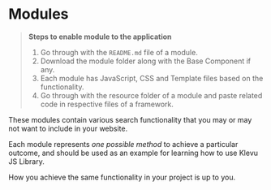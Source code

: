 # Modules

> **Steps to enable module to the application**  
> 1) Go through with the  `README.md` file of a module.  
> 2) Download the module folder along with the Base Component if any.  
> 3) Each module has JavaScript, CSS and Template files based on the functionality.  
> 4) Go through with the resource folder of a module and paste related code in respective files of a framework.  

These modules contain various search functionality that you may or may not
want to include in your website.

Each module represents *one possible method* to achieve a particular outcome,
and should be used as an example for learning how to use Klevu JS Library.

How you achieve the same functionality in your project is up to you.
